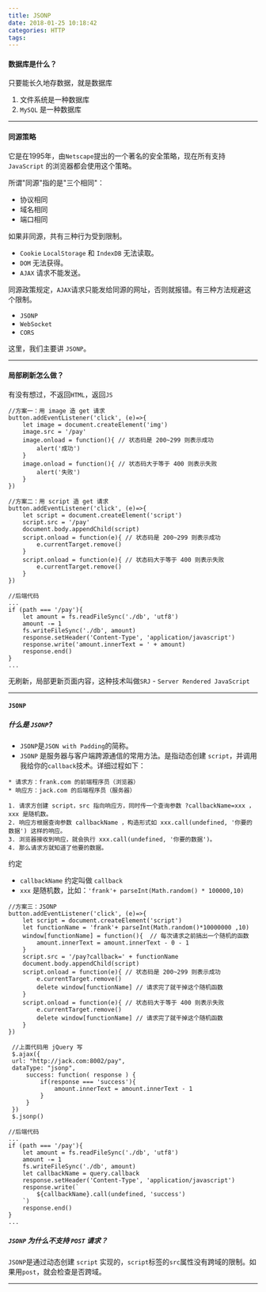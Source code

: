 ```yaml
---
title: JSONP
date: 2018-01-25 10:18:42
categories: HTTP
tags:
---
```


#### 数据库是什么？
只要能长久地存数据，就是数据库

1. 文件系统是一种数据库
2. `MySQL` 是一种数据库

---

#### 同源策略
它是在1995年，由`Netscape`提出的一个著名的安全策略，现在所有支持 `JavaScript` 的浏览器都会使用这个策略。

所谓"同源"指的是"三个相同"：

* 协议相同
* 域名相同
* 端口相同

如果非同源，共有三种行为受到限制。

* `Cookie` `LocalStorage` 和 `IndexDB` 无法读取。
* `DOM` 无法获得。
* `AJAX` 请求不能发送。

同源政策规定，`AJAX`请求只能发给同源的网址，否则就报错。有三种方法规避这个限制。

* `JSONP`
* `WebSocket`
* `CORS`

这里，我们主要讲 `JSONP`。

---

#### 局部刷新怎么做？
有没有想过，不返回`HTML`，返回`JS`

```
//方案一：用 image 造 get 请求
button.addEventListener('click', (e)=>{
    let image = document.createElement('img')
    image.src = '/pay'
    image.onload = function(){ // 状态码是 200~299 则表示成功
        alert('成功')
    }
    image.onload = function(){ // 状态码大于等于 400 则表示失败
        alert('失败')
    }
})
```
```
//方案二：用 script 造 get 请求
button.addEventListener('click', (e)=>{
    let script = document.createElement('script')
    script.src = '/pay'
    document.body.appendChild(script)
    script.onload = function(e){ // 状态码是 200~299 则表示成功
        e.currentTarget.remove()
    }
    script.onload = function(e){ // 状态码大于等于 400 则表示失败
        e.currentTarget.remove()
    }
})
```
```
//后端代码
...
if (path === '/pay'){
    let amount = fs.readFileSync('./db', 'utf8')
    amount -= 1
    fs.writeFileSync('./db', amount)
    response.setHeader('Content-Type', 'application/javascript')
    response.write('amount.innerText = ' + amount)
    response.end()
}
...
```
无刷新，局部更新页面内容，这种技术叫做`SRJ` - `Server Rendered JavaScript`

---

#### `JSONP`


##### 什么是 `JSONP`?
* `JSONP`是`JSON with Padding`的简称。
* `JSONP` 是服务器与客户端跨源通信的常用方法。是指动态创建 `script`，并调用我给你的`callback`技术。详细过程如下：

```
* 请求方：frank.com 的前端程序员（浏览器）
* 响应方：jack.com 的后端程序员（服务器）

1. 请求方创建 script，src 指向响应方，同时传一个查询参数 ?callbackName=xxx ，xxx 是随机数。
2. 响应方根据查询参数 callbackName ，构造形式如 xxx.call(undefined, '你要的数据') 这样的响应。
3. 浏览器接收到响应，就会执行 xxx.call(undefined, '你要的数据')。 
4. 那么请求方就知道了他要的数据。 

```

约定

* `callbackName` 约定叫做 `callback` 
* `xxx` 是随机数，比如：`'frank'+ parseInt(Math.random() * 100000,10)`

```
//方案三：JSONP
button.addEventListener('click', (e)=>{
    let script = document.createElement('script')
    let functionName = 'frank'+ parseInt(Math.random()*10000000 ,10)
    window[functionName] = function(){  // 每次请求之前搞出一个随机的函数
        amount.innerText = amount.innerText - 0 - 1
    }
    script.src = '/pay?callback=' + functionName
    document.body.appendChild(script)
    script.onload = function(e){ // 状态码是 200~299 则表示成功
        e.currentTarget.remove()
        delete window[functionName] // 请求完了就干掉这个随机函数
    }
    script.onload = function(e){ // 状态码大于等于 400 则表示失败
        e.currentTarget.remove()
        delete window[functionName] // 请求完了就干掉这个随机函数
    }
})

 //上面代码用 jQuery 写
 $.ajax({
 url: "http://jack.com:8002/pay",
 dataType: "jsonp",
	 success: function( response ) {
	     if(response === 'success'){
	    	 amount.innerText = amount.innerText - 1
	     }
	 }
 })
 $.jsonp()
```

```
//后端代码
...
if (path === '/pay'){
    let amount = fs.readFileSync('./db', 'utf8')
    amount -= 1
    fs.writeFileSync('./db', amount)
    let callbackName = query.callback
    response.setHeader('Content-Type', 'application/javascript')
    response.write(`
        ${callbackName}.call(undefined, 'success')
    `)
    response.end()
}
...
```

##### `JSONP` 为什么不支持 `POST` 请求？

`JSONP`是通过动态创建 `script` 实现的，`script`标签的`src`属性没有跨域的限制。如果用`post`，就会检查是否跨域。

---

